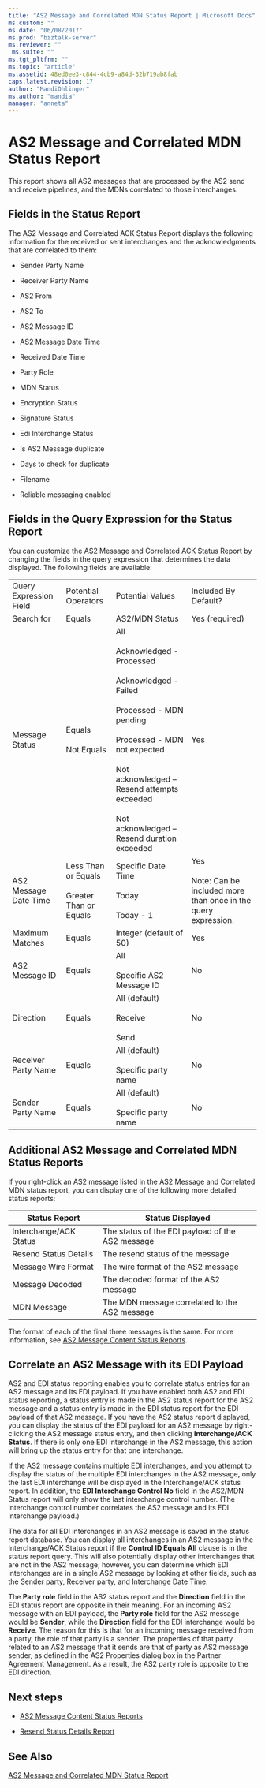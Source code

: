 ```yaml
---
title: "AS2 Message and Correlated MDN Status Report | Microsoft Docs"
ms.custom: ""
ms.date: "06/08/2017"
ms.prod: "biztalk-server"
ms.reviewer: ""
 ms.suite: ""
ms.tgt_pltfrm: ""
ms.topic: "article"
ms.assetid: 48ed0ee3-c844-4cb9-a84d-32b719ab8fab
caps.latest.revision: 17
author: "MandiOhlinger"
ms.author: "mandia"
manager: "anneta"
---
```

# AS2 Message and Correlated MDN Status Report
This report shows all AS2 messages that are processed by the AS2 send and receive pipelines, and the MDNs correlated to those interchanges.  
  
## Fields in the Status Report  
 The AS2 Message and Correlated ACK Status Report displays the following information for the received or sent interchanges and the acknowledgments that are correlated to them:  
  
-   Sender Party Name  
  
-   Receiver Party Name  
  
-   AS2 From  
  
-   AS2 To  
  
-   AS2 Message ID  
  
-   AS2 Message Date Time  
  
-   Received Date Time  
  
-   Party Role  
  
-   MDN Status  
  
-   Encryption Status  
  
-   Signature Status  
  
-   Edi Interchange Status  
  
-   Is AS2 Message duplicate  
  
-   Days to check for duplicate  
  
-   Filename  
  
-   Reliable messaging enabled  
  
## Fields in the Query Expression for the Status Report  
 You can customize the AS2 Message and Correlated ACK Status Report by changing the fields in the query expression that determines the data displayed. The following fields are available:  
  
|||||  
|-|-|-|-|  
|Query Expression Field|Potential Operators|Potential Values|Included By Default?|  
|Search for|Equals|AS2/MDN Status|Yes (required)|  
|Message Status|Equals<br /><br /> Not Equals|All<br /><br /> Acknowledged - Processed<br /><br /> Acknowledged - Failed<br /><br /> Processed - MDN pending<br /><br /> Processed - MDN not expected<br /><br /> Not acknowledged – Resend attempts exceeded<br /><br /> Not acknowledged – Resend duration exceeded|Yes|  
|AS2 Message Date Time|Less Than or Equals<br /><br /> Greater Than or Equals|Specific Date Time<br /><br /> Today<br /><br /> Today - 1|Yes<br /><br /> Note: Can be included more than once in the query expression.|  
|Maximum Matches|Equals|Integer (default of 50)|Yes|  
|AS2 Message ID|Equals|All<br /><br /> Specific AS2 Message ID|No|  
|Direction|Equals|All (default)<br /><br /> Receive<br /><br /> Send|No|  
|Receiver Party Name|Equals|All (default)<br /><br /> Specific party name|No|  
|Sender Party Name|Equals|All (default)<br /><br /> Specific party name|No|  
  
## Additional AS2 Message and Correlated MDN Status Reports  
 If you right-click an AS2 message listed in the AS2 Message and Correlated MDN status report, you can display one of the following more detailed status reports:  
  
|Status Report|Status Displayed|  
|-------------------|----------------------|  
|Interchange/ACK Status|The status of the EDI payload of the AS2 message|  
|Resend Status Details|The resend status of the message|  
|Message Wire Format|The wire format of the AS2 message|  
|Message Decoded|The decoded format of the AS2 message|  
|MDN Message|The MDN message correlated to the AS2 message|  
  
 The format of each of the final three messages is the same. For more information, see [AS2 Message Content Status Reports](../core/as2-message-content-status-reports.md).  
  
## Correlate an AS2 Message with its EDI Payload  
 AS2 and EDI status reporting enables you to correlate status entries for an AS2 message and its EDI payload. If you have enabled both AS2 and EDI status reporting, a status entry is made in the AS2 status report for the AS2 message and a status entry is made in the EDI status report for the EDI payload of that AS2 message. If you have the AS2 status report displayed, you can display the status of the EDI payload for an AS2 message by right-clicking the AS2 message status entry, and then clicking **Interchange/ACK Status**. If there is only one EDI interchange in the AS2 message, this action will bring up the status entry for that one interchange.  
  
 If the AS2 message contains multiple EDI interchanges, and you attempt to display the status of the multiple EDI interchanges in the AS2 message, only the last EDI interchange will be displayed in the Interchange/ACK status report. In addition, the **EDI Interchange Control No** field in the AS2/MDN Status report will only show the last interchange control number. (The interchange control number correlates the AS2 message and its EDI interchange payload.)  
  
 The data for all EDI interchanges in an AS2 message is saved in the status report database. You can display all interchanges in an AS2 message in the Interchange/ACK Status report if the **Control ID Equals All** clause is in the status report query. This will also potentially display other interchanges that are not in the AS2 message; however, you can determine which EDI interchanges are in a single AS2 message by looking at other fields, such as the Sender party, Receiver party, and Interchange Date Time.  
  
 The **Party role** field in the AS2 status report and the **Direction** field in the EDI status report are opposite in their meaning. For an incoming AS2 message with an EDI payload, the **Party role** field for the AS2 message would be **Sender**, while the **Direction** field for the EDI interchange would be **Receive**. The reason for this is that for an incoming message received from a party, the role of that party is a sender. The properties of that party related to an AS2 message that it sends are that of party as AS2 message sender, as defined in the AS2 Properties dialog box in the Partner Agreement Management. As a result, the AS2 party role is opposite to the EDI direction.  
  
## Next steps
  
-   [AS2 Message Content Status Reports](../core/as2-message-content-status-reports.md)  
  
-   [Resend Status Details Report](../core/resend-status-details-report.md)  
  
## See Also  
 [AS2 Message and Correlated MDN Status Report](../core/as2-message-and-correlated-mdn-status-report.md)   

